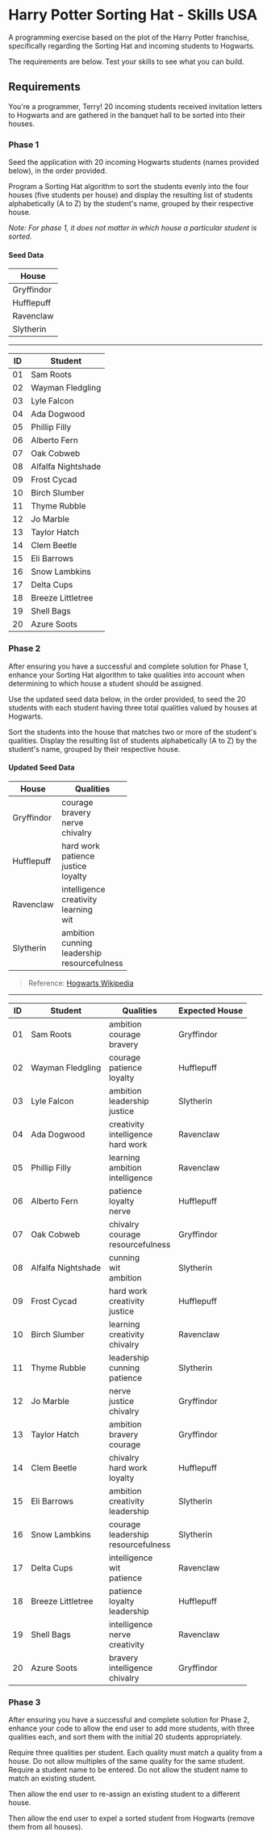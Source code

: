 # Harry Potter Sorting Hat - Skills USA

A programming exercise based on the plot of the Harry Potter franchise, specifically regarding the Sorting Hat and incoming students to Hogwarts.

The requirements are below.  Test your skills to see what you can build.

## Requirements

You're a programmer, Terry!  20 incoming students received invitation letters to Hogwarts and are gathered in the banquet hall to be sorted into their houses.

### Phase 1

Seed the application with 20 incoming Hogwarts students (names provided below), in the order provided.

Program a Sorting Hat algorithm to sort the students evenly into the four houses (five students per house) and display the resulting list of students alphabetically (A to Z) by the student's name, grouped by their respective house.

*Note: For phase 1, it does not matter in which house a particular student is sorted.*

#### Seed Data


| House |
| ------ |
| Gryffindor |
| Hufflepuff |
| Ravenclaw |
| Slytherin |

---

| ID | Student |
| -- | ------- |
| 01 | Sam Roots |
| 02 | Wayman Fledgling |
| 03 | Lyle Falcon |
| 04 | Ada Dogwood |
| 05 | Phillip Filly |
| 06 | Alberto Fern |
| 07 | Oak Cobweb |
| 08 | Alfalfa Nightshade |
| 09 | Frost Cycad | 
| 10 | Birch Slumber |
| 11 | Thyme Rubble |
| 12 | Jo Marble |
| 13 | Taylor Hatch |
| 14 | Clem Beetle |
| 15 | Eli Barrows |
| 16 | Snow Lambkins |
| 17 | Delta Cups |
| 18 | Breeze Littletree |
| 19 | Shell Bags |
| 20 | Azure Soots |

### Phase 2

After ensuring you have a successful and complete solution for Phase 1, enhance your Sorting Hat algorithm to take qualities into account when determining to which house a student should be assigned.

Use the updated seed data below, in the order provided, to seed the 20 students with each student having three total qualities valued by houses at Hogwarts.

Sort the students into the house that matches two or more of the student's qualities. Display the resulting list of students alphabetically (A to Z) by the student's name, grouped by their respective house.

#### Updated Seed Data

| House | Qualities |
| ----- | --------- |
| Gryffindor | courage<br/>bravery<br/>nerve<br/>chivalry |
| Hufflepuff | hard work<br/>patience<br/>justice<br/>loyalty |
| Ravenclaw | intelligence<br/>creativity<br/>learning<br/>wit |
| Slytherin | ambition<br/>cunning<br/>leadership<br/>resourcefulness |

> Reference: [Hogwarts Wikipedia](https://en.wikipedia.org/wiki/Hogwarts)

---

| ID | Student | Qualities | Expected House |
| -- | ------- | --------- | -------------- |
| 01 | Sam Roots | ambition<br/>courage<br/>bravery | Gryffindor |
| 02 | Wayman Fledgling | courage<br/>patience<br/>loyalty | Hufflepuff |
| 03 | Lyle Falcon | ambition<br/>leadership<br/>justice | Slytherin |
| 04 | Ada Dogwood | creativity<br/>intelligence<br/>hard work | Ravenclaw |
| 05 | Phillip Filly | learning<br/>ambition<br/>intelligence | Ravenclaw |
| 06 | Alberto Fern | patience<br/>loyalty<br/>nerve | Hufflepuff |
| 07 | Oak Cobweb | chivalry<br/>courage<br/>resourcefulness | Gryffindor |
| 08 | Alfalfa Nightshade | cunning<br/>wit<br/>ambition | Slytherin |
| 09 | Frost Cycad | hard work<br/>creativity<br/>justice | Hufflepuff |
| 10 | Birch Slumber | learning<br/>creativity<br/>chivalry | Ravenclaw |
| 11 | Thyme Rubble | leadership<br/>cunning<br/>patience | Slytherin |
| 12 | Jo Marble | nerve<br/>justice<br/>chivalry | Gryffindor |
| 13 | Taylor Hatch | ambition<br/>bravery<br/>courage | Gryffindor |
| 14 | Clem Beetle | chivalry<br/>hard work<br/>loyalty | Hufflepuff |
| 15 | Eli Barrows | ambition<br/>creativity<br/>leadership | Slytherin |
| 16 | Snow Lambkins | courage<br/>leadership<br/>resourcefulness | Slytherin |
| 17 | Delta Cups | intelligence<br/>wit<br/>patience | Ravenclaw |
| 18 | Breeze Littletree | patience<br/>loyalty<br/>leadership | Hufflepuff |
| 19 | Shell Bags | intelligence<br/>nerve<br/>creativity | Ravenclaw |
| 20 | Azure Soots | bravery<br/>intelligence<br/>chivalry | Gryffindor |

### Phase 3

After ensuring you have a successful and complete solution for Phase 2, enhance your code to allow the end user to add more students, with three qualities each, and sort them with the initial 20 students appropriately.

Require three qualities per student. Each quality must match a quality from a house.  Do not allow multiples of the same quality for the same student.  Require a student name to be entered.  Do not allow the student name to match an existing student.

Then allow the end user to re-assign an existing student to a different house.

Then allow the end user to expel a sorted student from Hogwarts (remove them from all houses).
